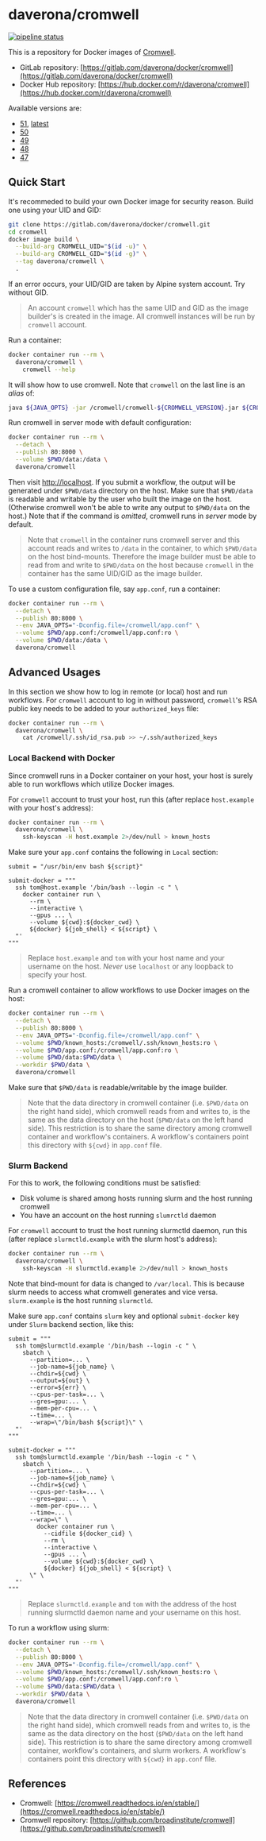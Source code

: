 # daverona/cromwell

[![pipeline status](https://gitlab.com/daverona/docker/cromwell/badges/master/pipeline.svg)](https://gitlab.com/daverona/docker/cromwell/commits/master)

This is a repository for Docker images of [Cromwell](https://github.com/broadinstitute/cromwell).

* GitLab repository: [https://gitlab.com/daverona/docker/cromwell](https://gitlab.com/daverona/docker/cromwell)
* Docker Hub repository: [https://hub.docker.com/r/daverona/cromwell](https://hub.docker.com/r/daverona/cromwell)

Available versions are:

* [51](https://gitlab.com/daverona/docker/cromwell/-/blob/51/Dockerfile), [latest](https://gitlab.com/daverona/docker/cromwell/-/blob/51/Dockerfile)
* [50](https://gitlab.com/daverona/docker/cromwell/-/blob/50/Dockerfile)
* [49](https://gitlab.com/daverona/docker/cromwell/-/blob/49/Dockerfile)
* [48](https://gitlab.com/daverona/docker/cromwell/-/blob/48/Dockerfile)
* [47](https://gitlab.com/daverona/docker/cromwell/-/blob/47/Dockerfile)

## Quick Start

It's recommeded to build your own Docker image for security reason.
Build one using your UID and GID:

```bash
git clone https://gitlab.com/daverona/docker/cromwell.git
cd cromwell
docker image build \
  --build-arg CROMWELL_UID="$(id -u)" \
  --build-arg CROMWELL_GID="$(id -g)" \
  --tag daverona/cromwell \
  .
```

If an error occurs, your UID/GID are taken by Alpine system account. Try without GID.

> An account `cromwell` which has the same UID and GID as the image builder's is created in the image.
> All cromwell instances will be run by `cromwell` account.

Run a container:

```bash
docker container run --rm \
  daverona/cromwell \
    cromwell --help
```

It will show how to use cromwell. Note that `cromwell` on the last line is an *alias* of:

```bash
java ${JAVA_OPTS} -jar /cromwell/cromwell-${CROMWELL_VERSION}.jar ${CROMWELL_ARGS}
```


Run cromwell in server mode with default configuration:

```bash
docker container run --rm \
  --detach \
  --publish 80:8000 \
  --volume $PWD/data:/data \
  daverona/cromwell
```

Then visit [http://localhost](http://localhost).
If you submit a workflow, the output will be generated under `$PWD/data` directory on the host.
Make sure that `$PWD/data` is readable and writable by the user who built the image on the host.
(Otherwise cromwell won't be able to write any output to `$PWD/data` on the host.)
Note that if the command is *omitted*, cromwell runs in *server* mode by default.

> Note that `cromwell` in the container runs cromwell server and this account reads and writes to `/data` 
> in the container, to which `$PWD/data` on the host bind-mounts. Therefore the image builder
> must be able to read from and write to `$PWD/data` on the host because `cromwell`
> in the container has the same UID/GID as the image builder.

To use a custom configuration file, say `app.conf`, run a container:

```bash
docker container run --rm \
  --detach \
  --publish 80:8000 \
  --env JAVA_OPTS="-Dconfig.file=/cromwell/app.conf" \
  --volume $PWD/app.conf:/cromwell/app.conf:ro \
  --volume $PWD/data:/data \
  daverona/cromwell
```

## Advanced Usages

In this section we show how to log in remote (or local) host and run workflows. 
For `cromwell` account to log in without password, `cromwell`'s RSA public key
needs to be added to your `authorized_keys` file:

```bash
docker container run --rm \
  daverona/cromwell \
    cat /cromwell/.ssh/id_rsa.pub >> ~/.ssh/authorized_keys
```

### Local Backend with Docker

Since cromwell runs in a Docker container on your host, your host is surely 
able to run workflows which utilize Docker images.

For `cromwell` account to trust your host,
run this (after replace `host.example` with your host's address):

```bash
docker container run --rm \
  daverona/cromwell \
    ssh-keyscan -H host.example 2>/dev/null > known_hosts
```

Make sure your `app.conf` contains the following in `Local` section:

```hocon
submit = "/usr/bin/env bash ${script}"

submit-docker = """
  ssh tom@host.example '/bin/bash --login -c " \
    docker container run \
      --rm \
      --interactive \
      --gpus ... \
      --volume ${cwd}:${docker_cwd} \
      ${docker} ${job_shell} < ${script} \
  "'
"""
```

> Replace `host.example` and `tom` with your host name and your username on the host.
> *Never* use `localhost` or any loopback to specify your host.

Run a cromwell container to allow workflows to use Docker images on the host:

```bash
docker container run --rm \
  --detach \
  --publish 80:8000 \
  --env JAVA_OPTS="-Dconfig.file=/cromwell/app.conf" \
  --volume $PWD/known_hosts:/cromwell/.ssh/known_hosts:ro \
  --volume $PWD/app.conf:/cromwell/app.conf:ro \
  --volume $PWD/data:$PWD/data \
  --workdir $PWD/data \
  daverona/cromwell
```

Make sure that `$PWD/data` is readable/writable by the image builder.

> Note that the data directory in cromwell container (i.e. `$PWD/data` on the right hand side), 
> which cromwell reads from and writes to, is the same as the data directory on the host (`$PWD/data` on the left hand side). 
> This restriction is to share the same directory among cromwell container and workflow's containers.
> A workflow's containers point this directory with `${cwd}` in `app.conf` file.

### Slurm Backend

For this to work, the following conditions must be satisfied:

* Disk volume is shared among hosts running slurm and the host running cromwell
* You have an account on the host running `slumrctld` daemon

For `cromwell` account to trust the host running slurmctld daemon,
run this (after replace `slurmctld.example` with the slurm host's address):

```bash
docker container run --rm \
  daverona/cromwell \
    ssh-keyscan -H slurmctld.example 2>/dev/null > known_hosts
```

Note that bind-mount for data is changed to `/var/local`. This is because
slurm needs to access what cromwell generates and vice versa. 
`slurm.example` is the host running `slurmctld`.

Make sure `app.conf` contains `slurm` key and optional `submit-docker` key 
under `Slurm` backend section, like this:

```hocon
submit = """
  ssh tom@slurmctld.example '/bin/bash --login -c " \
    sbatch \
      --partition=... \
      --job-name=${job_name} \
      --chdir=${cwd} \
      --output=${out} \
      --error=${err} \
      --cpus-per-task=... \
      --gres=gpu:... \
      --mem-per-cpu=... \
      --time=... \
      --wrap=\"/bin/bash ${script}\" \
  "'
"""

submit-docker = """
  ssh tom@slurmctld.example '/bin/bash --login -c " \
    sbatch \
      --partition=... \
      --job-name=${job_name} \
      --chdir=${cwd} \
      --cpus-per-task=... \
      --gres=gpu:... \
      --mem-per-cpu=... \
      --time=... \
      --wrap=\" \
        docker container run \
          --cidfile ${docker_cid} \
          --rm \
          --interactive \
          --gpus ... \
          --volume ${cwd}:${docker_cwd} \
          ${docker} ${job_shell} < ${script} \
      \" \
  "'
"""
```

> Replace `slurmctld.example` and `tom` with the address of the host running slurmctld daemon name 
> and your username on this host.

To run a workflow using slurm:

```bash
docker container run --rm \
  --detach \
  --publish 80:8000 \
  --env JAVA_OPTS="-Dconfig.file=/cromwell/app.conf" \
  --volume $PWD/known_hosts:/cromwell/.ssh/known_hosts:ro \
  --volume $PWD/app.conf:/cromwell/app.conf:ro \
  --volume $PWD/data:$PWD/data \
  --workdir $PWD/data \
  daverona/cromwell
```

> Note that the data directory in cromwell container (i.e. `$PWD/data` on the right hand side), 
> which cromwell reads from and writes to, is the same as the data directory on the host (`$PWD/data` on the left hand side). 
> This restriction is to share the same directory among cromwell container, workflow's containers, and slurm workers.
> A workflow's containers point this directory with `${cwd}` in `app.conf` file.

## References

* Cromwell: [https://cromwell.readthedocs.io/en/stable/](https://cromwell.readthedocs.io/en/stable/)
* Cromwell repository: [https://github.com/broadinstitute/cromwell](https://github.com/broadinstitute/cromwell)
